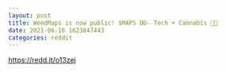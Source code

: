 ```yaml
--- 
layout: post 
title: WeedMaps is now public! $MAPS DD- Tech + Cannabis 🥦🚀 
date: 2021-06-16 1623847443 
categories: reddit 
--- 
```

https://redd.it/o13zej